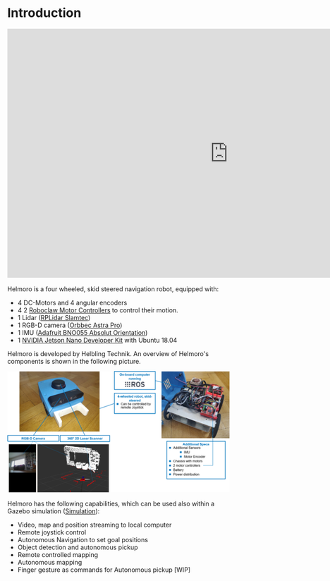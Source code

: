 # Introduction

<iframe width="1000" height="565" src="https://www.youtube.com/embed/QdNnvhEyrZk" title="YouTube video player" frameborder="0" allow="accelerometer; autoplay; clipboard-write; encrypted-media; gyroscope; picture-in-picture; web-share" allowfullscreen></iframe>

Helmoro is a four wheeled, skid steered navigation robot, equipped with:

- 4 DC-Motors and 4 angular encoders
- 4 2 [Roboclaw Motor Controllers](https://www.basicmicro.com/Roboclaw-2x7A-Motor-Controller_p_55.html) to control their motion.
- 1 Lidar ([RPLidar Slamtec](https://www.slamtec.com/en/Lidar/A2))
- 1 RGB-D camera ([Orbbec Astra Pro](https://orbbec3d.com/product-astra-pro/))
- 1 IMU ([Adafruit BNO055 Absolut Orientation](https://learn.adafruit.com/adafruit-bno055-absolute-orientation-sensor))
- 1 [NVIDIA Jetson Nano Developer Kit](https://developer.nvidia.com/embedded/jetson-nano-developer-kit) with Ubuntu 18.04

Helmoro is developed by Helbling Technik. An overview of Helmoro's components is shown in the following picture.

![helmoro_intro](assets/readme_pictures/helmoro_intro.png)

Helmoro has the following capabilities, which can be used also within a Gazebo simulation ([Simulation](#simulation)):

- Video, map and position streaming to local computer
- Remote joystick control
- Autonomous Navigation to set goal positions
- Object detection and autonomous pickup
- Remote controlled mapping
- Autonomous mapping
- Finger gesture as commands for Autonomous pickup [WIP]


